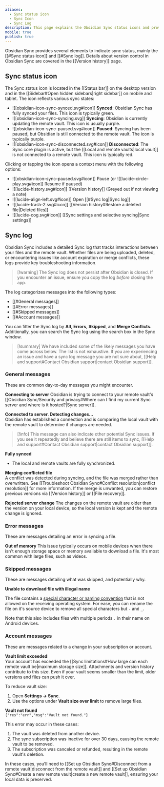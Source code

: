 ```yaml
---
aliases:
  - Sync status icon
  - Sync Icon
  - Sync Log
description: This page explains the Obsidian Sync status icons and provides details about the sync log.
mobile: true
publish: true
---
```


Obsidian Sync provides several elements to indicate sync status, mainly the [[#Sync status icon]] and [[#Sync log]]. Details about version control in Obsidian Sync are covered in the [[Version history]] page.

## Sync status icon

The Sync status icon is located in the [[Status bar]] on the desktop version and in the [[Sidebar#Open hidden sidebars|right sidebar]] on mobile and tablet. The icon reflects various sync states:

- ![[obsidian-icon-sync-synced.svg#icon]] **Synced**: Obsidian Sync has fully synced your files. This icon is typically green.
- ![[obsidian-icon-sync-syncing.svg]] **Syncing**: Obsidian is currently updating the remote vault. This icon is usually purple.
- ![[obsidian-icon-sync-paused.svg#icon]] **Paused**: Syncing has been paused, but Obsidian is still connected to the remote vault. The icon is typically purple.
- ![[obsidian-icon-sync-disconnected.svg#icon]] **Disconnected**: The Sync core plugin is active, but the [[Local and remote vaults|local vault]] is not connected to a remote vault. This icon is typically red.

Clicking or tapping the icon opens a context menu with the following options:
- ![[obsidian-icon-sync-paused.svg#icon]] Pause (or ![[lucide-circle-play.svg#icon]] Resume if paused)
- ![[lucide-history.svg#icon]] [[Version history]] (Greyed out if not viewing a note)
- ![[lucide-align-left.svg#icon]] Open [[#Sync log|Sync log]]
- ![[lucide-trash-2.svg#icon]] [[Version history#Restore a deleted file|Deleted files]]
- ![[lucide-cog.svg#icon]] [[Sync settings and selective syncing|Sync settings]]

## Sync log

Obsidian Sync includes a detailed Sync log that tracks interactions between your files and the remote vault. Whether files are being uploaded, deleted, or encountering issues like account expiration or merge conflicts, these logs provide key troubleshooting information.

> [!warning] The Sync log does not persist after Obsidian is closed. If you encounter an issue, ensure you copy the log _before_ closing the app.

The log categorizes messages into the following types:

- [[#General messages]]
- [[#Error messages]]
- [[#Skipped messages]]
- [[#Account messages]]

You can filter the Sync log by **All**, **Errors**, **Skipped**, and **Merge Conflicts**. Additionally, you can search the Sync log using the search box in the Sync window.

> [!summary] We have included some of the likely messages you have come across below. The list is not exhaustive. If you are experiencing an issue and have a sync log message you are not sure about, [[Help and support#Contact Obsidian support|contact Obsidian support]].

### General messages

These are common day-to-day messages you might encounter. 

**Connecting to server**
Obsidian is trying to connect to your remote vault's [[Obsidian Sync/Security and privacy#Where can I find my current Sync server and where is it hosted?|Sync server]].

**Connected to server. Detecting changes...**  
Obsidian has established a connection and is comparing the local vault with the remote vault to determine if changes are needed.

> [!info] This message can also indicate other potential Sync issues. If you see it repeatedly and believe there are still items to sync, [[Help and support#Contact Obsidian support|contact Obsidian support]].

**Fully synced**
- The local and remote vaults are fully synchronized.

**Merging conflicted file**  
A conflict was detected during syncing, and the file was merged rather than overwritten. See [[Troubleshoot Obsidian Sync#Conflict resolution|conflict resolution]] for more information. If the merge is unwanted, you can restore previous versions via [[Version history]] or [[File recovery]].

**Rejected server change**
The changes on the remote vault are older than the version on your local device, so the local version is kept and the remote change is ignored. 

### Error messages

These are messages detailing an error in syncing a file.

**Out of memory**
This issue typically occurs on mobile devices when there isn't enough storage space or memory available to download a file. It's most common with large files, such as videos.

### Skipped messages

These are messages detailing what was skipped, and potentially why. 

**Unable to download file with illegal name**

The file contains a [special character or naming convention](https://stackoverflow.com/questions/1976007/what-characters-are-forbidden-in-windows-and-linux-directory-names) that is not allowed on the receiving operating system. For ease, you can rename the file on it's source device to remove all special characters but `-` and `_`.

Note that this also includes files with multiple periods `.` in their name on Android devices. 

### Account messages

These are messages related to a change in your subscription or account. 

**Vault limit exceeded**  
Your account has exceeded the [[Sync limitations#How large can each remote vault be|maximum storage size]]. Attachments and version history contribute to this size. Even if your vault seems smaller than the limit, older versions and files can push it over.

To reduce vault size:
1. Open **Settings → Sync**.
2. Use the options under **Vault size over limit** to remove large files.

**Vault not found**  
`{"res":"err","msg":"Vault not found."}`

This error may occur in these cases:

1. The vault was deleted from another device.
2. The sync subscription was inactive for over 30 days, causing the remote vault to be removed.
3. The subscription was canceled or refunded, resulting in the remote vault's deletion.
 
In these cases, you'll need to [[Set up Obsidian Sync#Disconnect from a remote vault|disconnect from the remote vault]] and [[Set up Obsidian Sync#Create a new remote vault|create a new remote vault]], ensuring your local data is preserved.